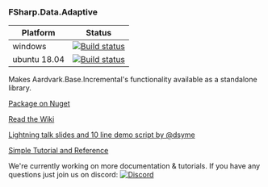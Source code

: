 ### FSharp.Data.Adaptive

| Platform | Status |
|---------|----|
| windows | [![Build status](https://ci.appveyor.com/api/projects/status/syfprdtumkycdt83/branch/master?svg=true)](https://ci.appveyor.com/project/krauthaufen/fsharp-control-incremental/branch/master) |
| ubuntu 18.04   | [![Build status](https://ci.appveyor.com/api/projects/status/b5m7h9gdtlt0g3ji/branch/master?svg=true)](https://ci.appveyor.com/project/krauthaufen/fsharp-control-incremental-6s2nb/branch/master)  |

Makes Aardvark.Base.Incremental's functionality available as a standalone library.

[Package on Nuget](https://www.nuget.org/packages/FSharp.Data.Adaptive/)

[Read the Wiki](https://github.com/fsprojects/FSharp.Data.Adaptive/wiki)

[Lightning talk slides and 10 line demo script by @dsyme](https://github.com/dsyme/fsharp-presentations/tree/master/2019-09-27-openfsharp)

[Simple Tutorial and Reference](https://fsprojects.github.io/FSharp.Data.Adaptive)


We're currently working on more documentation & tutorials. 
If you have any questions just join us on discord: [![Discord](https://discordapp.com/api/guilds/611129394764840960/widget.png)](https://discord.gg/UyecnhM)
